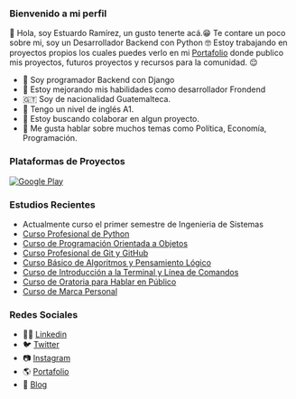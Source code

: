 ### Bienvenido a mi perfil
👋 Hola, soy Estuardo Ramírez, un gusto tenerte acá.😁 Te contare un poco sobre mi, soy un Desarrollador Backend con Python 🤓 Estoy trabajando en proyectos propios los cuales puedes verlo en mi <a href="https://estuardodev.com" target="_blank" title="REMODELACIÓN TERMINADA">Portafolio</a> donde publico mis proyectos, futuros proyectos y recursos para la comunidad. 😌


- 🤗 Soy programador Backend con Django 
- 🌱 Estoy mejorando mis habilidades como desarrollador Frondend
- 🇬🇹 Soy de nacionalidad Guatemalteca.
- 📃 Tengo un nivel de inglés A1.
- 👯 Estoy buscando colaborar en algun proyecto.
- 💬 Me gusta hablar sobre muchos temas como Política, Economía, Programación.

### Plataformas de Proyectos
[![Google Play](https://i.imgur.com/mbD9R7Y.png)](https://play.google.com/store/apps/dev?id=5036894088501212829)


### Estudios Recientes
- Actualmente curso el primer semestre de Ingenieria de Sistemas
- <a href="https://platzi.com/p/estuardodev/curso/2397-python-profesional/diploma/detalle/" target="_blank">Curso Profesional de Python</a>
- <a href="https://platzi.com/p/estuardodev/curso/1474-oop/diploma/detalle/" target="_blank">Curso de Programación Orientada a Objetos</a>
- <a href="https://platzi.com/p/estuardodev/curso/1557-git-github/diploma/detalle/" target="_blank">Curso Profesional de Git y GitHub</a>
- <a href="https://platzi.com/p/estuardodev/curso/2218-pensamiento-logico/diploma/detalle/" target="_blank">Curso Básico de Algoritmos y Pensamiento Lógico</a>
- <a href="https://platzi.com/p/estuardodev/curso/2292-course/diploma/detalle/" target="_blank">Curso de Introducción a la Terminal y Línea de Comandos</a>
- <a href="https://platzi.com/p/estuardodev/curso/1285-hablar-en-publico/diploma/detalle/" target="_blank">Curso de Oratoria para Hablar en Público</a>
- <a href="https://platzi.com/p/estuardodev/curso/1220-marca-personal/diploma/detalle/" target="_blank">Curso de Marca Personal</a>

### Redes Sociales
- 👨‍💼 <a href="https://www.linkedin.com/in/estuardodev/" title="Mí Linkedin" target="_blank">Linkedin</a>
- 🐦 <a href="https://twitter.com/estuardodev" title="Mí Twitter" target="_blank">Twitter</a>
- 📷 <a href="https://www.instagram.com/estuardodev" title="Mí Instagram" target="_blank">Instagram</a>
- 🌎 <a href="https://estuardodev.com" title="Portafolio personal" target="_blank">Portafolio</a>
- 📜 <a href="https://blog.estuardodev.com" title="Blog - BlogDev" target="_blank">Blog</a>
